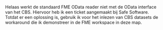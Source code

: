 Helaas werkt de standaard FME OData reader niet met de OData interface van het CBS.
Hiervoor heb ik een ticket aangemaakt bij Safe Software.
Totdat er een oplossing is, gebruik ik voor het inlezen van CBS datasets de workaround die ik demonstreer in de FME workspace in deze map.
